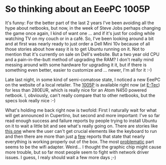 # So thinking about an EeePC 1005P

It&#39;s funny: For the better part of the last 2 years I&#39;ve been avoiding all the hype about netbooks, but now, in the week of Steve Jobs perhaps changing the game once again, I kind of want one ... and if it&#39;s just for coding while watching TV on my couch or in a caf&eacute;. So, I&#39;ve been looking around a bit and at first was nearly ready to just order a Dell Mini 10v because of all those stories about how easy it is to get Ubuntu running on it. Not to mention that it&#39;s currently on sale on Dell&#39;s website. But a two year old CPU and a pain-in-the-butt method of upgrading the RAM? I don&#39;t really mind messing around with some hardware for upgrading it it, but if there is something even better, easier to customize and ... newer, I&#39;m all for it :-)

Late last night, in some kind of semi-comatose state, I noticed a new EeePC on the website of a local retailer. The <a href="http://gdgt.com/asus/eee/pc/1005p/">1005P</a> is available right now (at <a href="http://www.e-tec.at/new/info.php?n=detail&amp;art=42899">E-Tec</a>) for less than 280EUR, which is really nice for an Atom N450 powered netbook. I, obviously, can&#39;t really compare that to other netbooks, but the specs look really nice :-)

What&#39;s holding me back right now is twofold: First I naturally wait for what will get announced in Cupertino, but second and more important: I&#39;ve so far read enough success and failure reports by people trying to install Ubuntu on it to wait a little bit and see what&#39;s really going on. There are stories like <a href="http://ubuntuforums.org/showthread.php?t=1389772">this one</a> where the user can&#39;t get crucial elements like the keyboard to run and then there are more than just <a href="https://wiki.ubuntu.com/HardwareSupport/Machines/Netbooks#Asus%20Eee%20PC%201005PE">a</a> <a href="http://ubuntuforums.org/showthread.php?t=1390856&amp;highlight=1005p">few</a> reports that state that nearly everything is working properly out of the box. The most <a href="http://forum.ubuntuusers.de/topic/atheros-ar5b95-geht-unter-unr-9-10-nicht/2/">problematic</a> part seems to be the wifi adapter. Weird... I thought the graphic chip might cause more trouble, but so far most people seem to fight with network driver issues. I guess, I realy should wait a few more days ;-)

